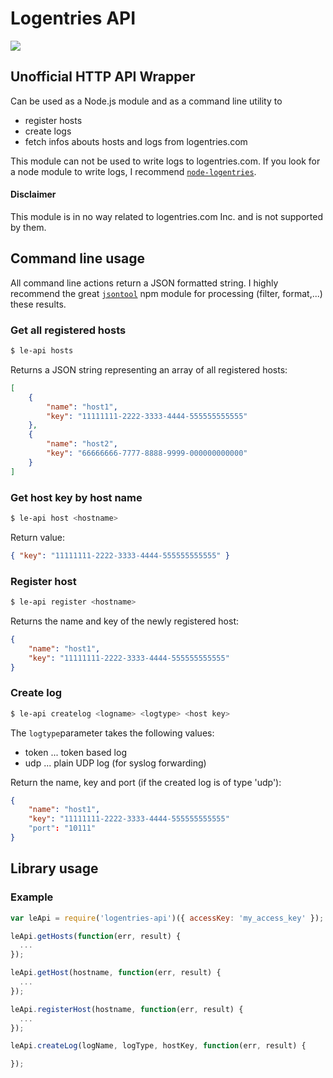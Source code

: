 # Logentries API

![](https://www.codeship.io/projects/e9117250-b06c-0131-9f39-4a2e83961998/status)

## Unofficial HTTP API Wrapper

Can be used as a Node.js module and as a command line utility to
- register hosts
- create logs
- fetch infos abouts hosts and logs from logentries.com

This module can not be used to write logs to logentries.com. If you look for a node module to write logs, I recommend [`node-logentries`](https://www.npmjs.org/package/node-logentries).

#### Disclaimer
This module is in no way related to logentries.com Inc. and is not supported by them.

## Command line usage

All command line actions return a JSON formatted string. I highly recommend the great [`jsontool`](http://npmjs.org/package/jsontool) npm module for processing (filter, format,...) these results.

### Get all registered hosts

```bash
$ le-api hosts
```

Returns a JSON string representing an array of all registered hosts:

```json
[
    {
        "name": "host1",
        "key": "11111111-2222-3333-4444-555555555555"
    },
    {
        "name": "host2",
        "key": "66666666-7777-8888-9999-000000000000"
    }
]
```

### Get host key by host name

```bash
$ le-api host <hostname>
```

Return value:
```json
{ "key": "11111111-2222-3333-4444-555555555555" }
```

### Register host

```bash
$ le-api register <hostname>
```

Returns the name and key of the newly registered host:
```json
{
    "name": "host1",
    "key": "11111111-2222-3333-4444-555555555555"
}
```

### Create log

```bash
$ le-api createlog <logname> <logtype> <host key>
```

The `logtype`parameter takes the following values:
- token ... token based log
- udp ... plain UDP log (for syslog forwarding)

Return the name, key and port (if the created log is of type 'udp'):
```json
{
    "name": "host1",
    "key": "11111111-2222-3333-4444-555555555555"
    "port": "10111"
}
```

## Library usage

### Example

```javascript
var leApi = require('logentries-api')({ accessKey: 'my_access_key' });

leApi.getHosts(function(err, result) {
  ...
});

leApi.getHost(hostname, function(err, result) {
  ...
});

leApi.registerHost(hostname, function(err, result) {
  ...
});

leApi.createLog(logName, logType, hostKey, function(err, result) {

});

```